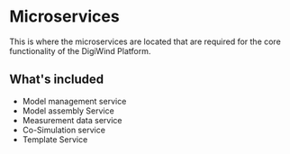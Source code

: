 # Microservices
This is where the microservices are located that are required for the core functionality of the DigiWind Platform.

## What's included

- Model management service
- Model assembly Service
- Measurement data service
- Co-Simulation service
- Template Service